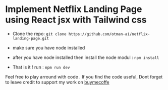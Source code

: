 # Implement Netflix Landing Page using React jsx with Tailwind css

- Clone the repo: 
`git clone https://github.com/otman-ai/netflix-landing-page.git`

- make sure you have node installed

- after you have node installed then install the node modul :
`npm install`

- That is it ! run :
`npm run dev`


Feel free to play arround with code  . 
If you find the code useful, Dont forget to leave credit to support my work on [buymecoffe](https://www.buymeacoffee.com/otmanheddo8)